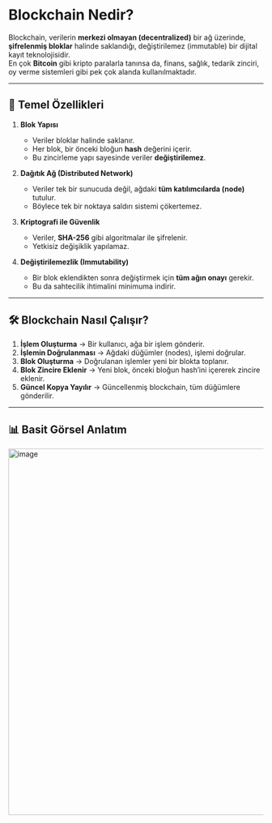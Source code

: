 # Blockchain Nedir?

Blockchain, verilerin **merkezi olmayan (decentralized)** bir ağ üzerinde, **şifrelenmiş bloklar** halinde saklandığı, değiştirilemez (immutable) bir dijital kayıt teknolojisidir.  
En çok **Bitcoin** gibi kripto paralarla tanınsa da, finans, sağlık, tedarik zinciri, oy verme sistemleri gibi pek çok alanda kullanılmaktadır.

---

## 📌 Temel Özellikleri

1. **Blok Yapısı**  
   - Veriler bloklar halinde saklanır.  
   - Her blok, bir önceki bloğun **hash** değerini içerir.  
   - Bu zincirleme yapı sayesinde veriler **değiştirilemez**.

2. **Dağıtık Ağ (Distributed Network)**  
   - Veriler tek bir sunucuda değil, ağdaki **tüm katılımcılarda (node)** tutulur.  
   - Böylece tek bir noktaya saldırı sistemi çökertemez.

3. **Kriptografi ile Güvenlik**  
   - Veriler, **SHA-256** gibi algoritmalar ile şifrelenir.  
   - Yetkisiz değişiklik yapılamaz.

4. **Değiştirilemezlik (Immutability)**  
   - Bir blok eklendikten sonra değiştirmek için **tüm ağın onayı** gerekir.  
   - Bu da sahtecilik ihtimalini minimuma indirir.

---

## 🛠 Blockchain Nasıl Çalışır?

1. **İşlem Oluşturma** → Bir kullanıcı, ağa bir işlem gönderir.  
2. **İşlemin Doğrulanması** → Ağdaki düğümler (nodes), işlemi doğrular.  
3. **Blok Oluşturma** → Doğrulanan işlemler yeni bir blokta toplanır.  
4. **Blok Zincire Eklenir** → Yeni blok, önceki bloğun hash’ini içererek zincire eklenir.  
5. **Güncel Kopya Yayılır** → Güncellenmiş blockchain, tüm düğümlere gönderilir.

---

## 📊 Basit Görsel Anlatım

<img width="675" height="723" alt="image" src="https://github.com/user-attachments/assets/8df1dd99-1fab-41b5-8ae9-b1a207f814d2" />
